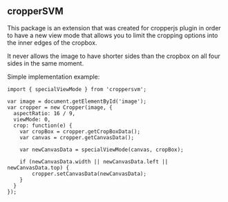 ## cropperSVM
This package is an extension that was created for cropperjs plugin in order to have a new view mode that allows you to limit the cropping options into the inner edges of the cropbox.

It never allows the image to have shorter sides than the cropbox on all four sides in the same moment.

Simple implementation example:
```
import { specialViewMode } from 'croppersvm';

var image = document.getElementById('image');
var cropper = new Cropper(image, {
  aspectRatio: 16 / 9,
  viewMode: 0,
  crop: function(e) {
    var cropBox = cropper.getCropBoxData();
    var canvas = cropper.getCanvasData();

    var newCanvasData = specialViewMode(canvas, cropBox);

    if (newCanvasData.width || newCanvasData.left || newCanvasData.top) {
        cropper.setCanvasData(newCanvasData);
    }
  }
});
```